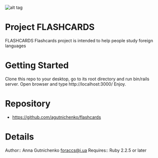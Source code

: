 ![alt tag](http://saveimg.ru/pictures/13-11-16/6f2cc9cbbde54aa216cc745eb3df6d42.png)

# Project FLASHCARDS

FLASHCARDS
Flashcards project is intended to help people study foreign languages

# Getting Started

Clone this repo to your desktop, go to its root directory and run bin/rails server. Open browser and type http://localhost:3000/
Enjoy.
# Repository

* https://github.com/agutnichenko/flashcards

# Details

Author::   Anna Gutnichenko <foraccs@i.ua>
Requires:: Ruby 2.2.5 or later
